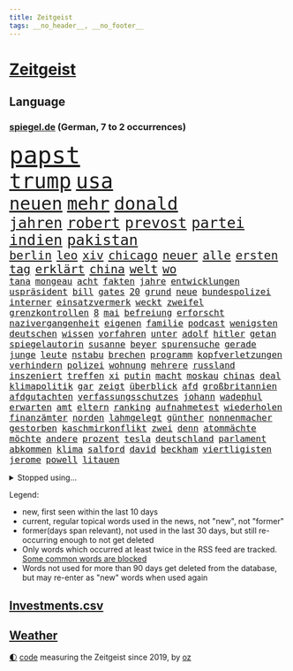 ```yaml
---
title: Zeitgeist
tags: __no_header__, __no_footer__
---
```


# [Zeitgeist](https://oliz.io/zeitgeist/)

## Language

<h3><a href="https://www.spiegel.de" target="_blank">spiegel.de</a> (German, 7 to 2 occurrences)</h3>
<p style="font-family:monospace">
<span style="font-size:32pt"><a href="news_links.html#papst" class="current">papst</a></span>
<br>
<span style="font-size:28pt"><a href="news_links.html#trump" class="current">trump</a></span>
<span style="font-size:28pt"><a href="news_links.html#usa" class="current">usa</a></span>
<br>
<span style="font-size:24pt"><a href="news_links.html#neuen" class="current">neuen</a></span>
<span style="font-size:24pt"><a href="news_links.html#mehr" class="current">mehr</a></span>
<span style="font-size:24pt"><a href="news_links.html#donald" class="current">donald</a></span>
<br>
<span style="font-size:20pt"><a href="news_links.html#jahren" class="current">jahren</a></span>
<span style="font-size:20pt"><a href="news_links.html#robert" class="current">robert</a></span>
<span style="font-size:20pt"><a href="news_links.html#prevost" class="new">prevost</a></span>
<span style="font-size:20pt"><a href="news_links.html#partei" class="current">partei</a></span>
<span style="font-size:20pt"><a href="news_links.html#indien" class="current">indien</a></span>
<span style="font-size:20pt"><a href="news_links.html#pakistan" class="current">pakistan</a></span>
<br>
<span style="font-size:16pt"><a href="news_links.html#berlin" class="current">berlin</a></span>
<span style="font-size:16pt"><a href="news_links.html#leo" class="current">leo</a></span>
<span style="font-size:16pt"><a href="news_links.html#xiv" class="new">xiv</a></span>
<span style="font-size:16pt"><a href="news_links.html#chicago" class="current">chicago</a></span>
<span style="font-size:16pt"><a href="news_links.html#neuer" class="current">neuer</a></span>
<span style="font-size:16pt"><a href="news_links.html#alle" class="current">alle</a></span>
<span style="font-size:16pt"><a href="news_links.html#ersten" class="current">ersten</a></span>
<span style="font-size:16pt"><a href="news_links.html#tag" class="current">tag</a></span>
<span style="font-size:16pt"><a href="news_links.html#erklärt" class="current">erklärt</a></span>
<span style="font-size:16pt"><a href="news_links.html#china" class="current">china</a></span>
<span style="font-size:16pt"><a href="news_links.html#welt" class="current">welt</a></span>
<span style="font-size:16pt"><a href="news_links.html#wo" class="current">wo</a></span>
<br>
<span style="font-size:12pt"><a href="news_links.html#tana" class="current">tana</a></span>
<span style="font-size:12pt"><a href="news_links.html#mongeau" class="new">mongeau</a></span>
<span style="font-size:12pt"><a href="news_links.html#acht" class="current">acht</a></span>
<span style="font-size:12pt"><a href="news_links.html#fakten" class="current">fakten</a></span>
<span style="font-size:12pt"><a href="news_links.html#jahre" class="current">jahre</a></span>
<span style="font-size:12pt"><a href="news_links.html#entwicklungen" class="current">entwicklungen</a></span>
<span style="font-size:12pt"><a href="news_links.html#uspräsident" class="current">uspräsident</a></span>
<span style="font-size:12pt"><a href="news_links.html#bill" class="current">bill</a></span>
<span style="font-size:12pt"><a href="news_links.html#gates" class="current">gates</a></span>
<span style="font-size:12pt"><a href="news_links.html#20" class="current">20</a></span>
<span style="font-size:12pt"><a href="news_links.html#grund" class="current">grund</a></span>
<span style="font-size:12pt"><a href="news_links.html#neue" class="current">neue</a></span>
<span style="font-size:12pt"><a href="news_links.html#bundespolizei" class="current">bundespolizei</a></span>
<span style="font-size:12pt"><a href="news_links.html#interner" class="current">interner</a></span>
<span style="font-size:12pt"><a href="news_links.html#einsatzvermerk" class="new">einsatzvermerk</a></span>
<span style="font-size:12pt"><a href="news_links.html#weckt" class="current">weckt</a></span>
<span style="font-size:12pt"><a href="news_links.html#zweifel" class="current">zweifel</a></span>
<span style="font-size:12pt"><a href="news_links.html#grenzkontrollen" class="current">grenzkontrollen</a></span>
<span style="font-size:12pt"><a href="news_links.html#8" class="current">8</a></span>
<span style="font-size:12pt"><a href="news_links.html#mai" class="current">mai</a></span>
<span style="font-size:12pt"><a href="news_links.html#befreiung" class="current">befreiung</a></span>
<span style="font-size:12pt"><a href="news_links.html#erforscht" class="current">erforscht</a></span>
<span style="font-size:12pt"><a href="news_links.html#nazivergangenheit" class="new">nazivergangenheit</a></span>
<span style="font-size:12pt"><a href="news_links.html#eigenen" class="current">eigenen</a></span>
<span style="font-size:12pt"><a href="news_links.html#familie" class="current">familie</a></span>
<span style="font-size:12pt"><a href="news_links.html#podcast" class="current">podcast</a></span>
<span style="font-size:12pt"><a href="news_links.html#wenigsten" class="new">wenigsten</a></span>
<span style="font-size:12pt"><a href="news_links.html#deutschen" class="current">deutschen</a></span>
<span style="font-size:12pt"><a href="news_links.html#wissen" class="current">wissen</a></span>
<span style="font-size:12pt"><a href="news_links.html#vorfahren" class="current">vorfahren</a></span>
<span style="font-size:12pt"><a href="news_links.html#unter" class="current">unter</a></span>
<span style="font-size:12pt"><a href="news_links.html#adolf" class="current">adolf</a></span>
<span style="font-size:12pt"><a href="news_links.html#hitler" class="current">hitler</a></span>
<span style="font-size:12pt"><a href="news_links.html#getan" class="current">getan</a></span>
<span style="font-size:12pt"><a href="news_links.html#spiegelautorin" class="new">spiegelautorin</a></span>
<span style="font-size:12pt"><a href="news_links.html#susanne" class="current">susanne</a></span>
<span style="font-size:12pt"><a href="news_links.html#beyer" class="new">beyer</a></span>
<span style="font-size:12pt"><a href="news_links.html#spurensuche" class="current">spurensuche</a></span>
<span style="font-size:12pt"><a href="news_links.html#gerade" class="current">gerade</a></span>
<span style="font-size:12pt"><a href="news_links.html#junge" class="current">junge</a></span>
<span style="font-size:12pt"><a href="news_links.html#leute" class="current">leute</a></span>
<span style="font-size:12pt"><a href="news_links.html#nstabu" class="new">nstabu</a></span>
<span style="font-size:12pt"><a href="news_links.html#brechen" class="current">brechen</a></span>
<span style="font-size:12pt"><a href="news_links.html#programm" class="current">programm</a></span>
<span style="font-size:12pt"><a href="news_links.html#kopfverletzungen" class="current">kopfverletzungen</a></span>
<span style="font-size:12pt"><a href="news_links.html#verhindern" class="current">verhindern</a></span>
<span style="font-size:12pt"><a href="news_links.html#polizei" class="current">polizei</a></span>
<span style="font-size:12pt"><a href="news_links.html#wohnung" class="current">wohnung</a></span>
<span style="font-size:12pt"><a href="news_links.html#mehrere" class="current">mehrere</a></span>
<span style="font-size:12pt"><a href="news_links.html#russland" class="current">russland</a></span>
<span style="font-size:12pt"><a href="news_links.html#inszeniert" class="current">inszeniert</a></span>
<span style="font-size:12pt"><a href="news_links.html#treffen" class="current">treffen</a></span>
<span style="font-size:12pt"><a href="news_links.html#xi" class="current">xi</a></span>
<span style="font-size:12pt"><a href="news_links.html#putin" class="current">putin</a></span>
<span style="font-size:12pt"><a href="news_links.html#macht" class="current">macht</a></span>
<span style="font-size:12pt"><a href="news_links.html#moskau" class="current">moskau</a></span>
<span style="font-size:12pt"><a href="news_links.html#chinas" class="current">chinas</a></span>
<span style="font-size:12pt"><a href="news_links.html#deal" class="current">deal</a></span>
<span style="font-size:12pt"><a href="news_links.html#klimapolitik" class="current">klimapolitik</a></span>
<span style="font-size:12pt"><a href="news_links.html#gar" class="current">gar</a></span>
<span style="font-size:12pt"><a href="news_links.html#zeigt" class="current">zeigt</a></span>
<span style="font-size:12pt"><a href="news_links.html#überblick" class="current">überblick</a></span>
<span style="font-size:12pt"><a href="news_links.html#afd" class="current">afd</a></span>
<span style="font-size:12pt"><a href="news_links.html#großbritannien" class="current">großbritannien</a></span>
<span style="font-size:12pt"><a href="news_links.html#afdgutachten" class="new">afdgutachten</a></span>
<span style="font-size:12pt"><a href="news_links.html#verfassungsschutzes" class="new">verfassungsschutzes</a></span>
<span style="font-size:12pt"><a href="news_links.html#johann" class="current">johann</a></span>
<span style="font-size:12pt"><a href="news_links.html#wadephul" class="current">wadephul</a></span>
<span style="font-size:12pt"><a href="news_links.html#erwarten" class="current">erwarten</a></span>
<span style="font-size:12pt"><a href="news_links.html#amt" class="current">amt</a></span>
<span style="font-size:12pt"><a href="news_links.html#eltern" class="current">eltern</a></span>
<span style="font-size:12pt"><a href="news_links.html#ranking" class="current">ranking</a></span>
<span style="font-size:12pt"><a href="news_links.html#aufnahmetest" class="new">aufnahmetest</a></span>
<span style="font-size:12pt"><a href="news_links.html#wiederholen" class="new">wiederholen</a></span>
<span style="font-size:12pt"><a href="news_links.html#finanzämter" class="new">finanzämter</a></span>
<span style="font-size:12pt"><a href="news_links.html#norden" class="current">norden</a></span>
<span style="font-size:12pt"><a href="news_links.html#lahmgelegt" class="current">lahmgelegt</a></span>
<span style="font-size:12pt"><a href="news_links.html#günther" class="current">günther</a></span>
<span style="font-size:12pt"><a href="news_links.html#nonnenmacher" class="new">nonnenmacher</a></span>
<span style="font-size:12pt"><a href="news_links.html#gestorben" class="current">gestorben</a></span>
<span style="font-size:12pt"><a href="news_links.html#kaschmirkonflikt" class="new">kaschmirkonflikt</a></span>
<span style="font-size:12pt"><a href="news_links.html#zwei" class="current">zwei</a></span>
<span style="font-size:12pt"><a href="news_links.html#denn" class="current">denn</a></span>
<span style="font-size:12pt"><a href="news_links.html#atommächte" class="new">atommächte</a></span>
<span style="font-size:12pt"><a href="news_links.html#möchte" class="current">möchte</a></span>
<span style="font-size:12pt"><a href="news_links.html#andere" class="current">andere</a></span>
<span style="font-size:12pt"><a href="news_links.html#prozent" class="current">prozent</a></span>
<span style="font-size:12pt"><a href="news_links.html#tesla" class="current">tesla</a></span>
<span style="font-size:12pt"><a href="news_links.html#deutschland" class="current">deutschland</a></span>
<span style="font-size:12pt"><a href="news_links.html#parlament" class="current">parlament</a></span>
<span style="font-size:12pt"><a href="news_links.html#abkommen" class="current">abkommen</a></span>
<span style="font-size:12pt"><a href="news_links.html#klima" class="current">klima</a></span>
<span style="font-size:12pt"><a href="news_links.html#salford" class="current">salford</a></span>
<span style="font-size:12pt"><a href="news_links.html#david" class="current">david</a></span>
<span style="font-size:12pt"><a href="news_links.html#beckham" class="new">beckham</a></span>
<span style="font-size:12pt"><a href="news_links.html#viertligisten" class="new">viertligisten</a></span>
<span style="font-size:12pt"><a href="news_links.html#jerome" class="current">jerome</a></span>
<span style="font-size:12pt"><a href="news_links.html#powell" class="current">powell</a></span>
<span style="font-size:12pt"><a href="news_links.html#litauen" class="current">litauen</a></span>
</p>
<details>
<summary>Stopped using...</summary>
<p class="former" style="font-size:12pt">
aktien(1659) geeinigt(1658) siegt(1658) sogenannte(1658) wolfgang(1658) 100000(1657) bekannten(1657) erfolge(1657) antreten(1656) ausgebrochen(1656) bauen(1656) bidens(1656) ebenfalls(1656) sturz(1656) bereich(1655) einwohner(1655) lebensmittel(1655) mediziner(1655) mitunter(1655) steigende(1655) treffer(1655) angeklagter(1654) bekannte(1654) geschickt(1654) hervor(1654) mannschaft(1654) normal(1654) oberbürgermeister(1654) benzin(1653) berichte(1653) engagement(1653) entlässt(1653) klein(1653) möglicher(1653) obama(1653) scheinen(1653) verlegt(1653) vorschläge(1653) infektion(1652) richten(1652) ursula(1652) regel(1651) schlag(1651) bayerischen(1650) gegenteil(1650) leichter(1650) schicksal(1650) berg(1649) verteidigungsministerium(1649) niederländische(1648) trainieren(1648) restaurants(1647) sender(1647) entscheidend(1646) kleines(1646) letzter(1646) absage(1645) gastgeber(1645) halben(1645) islamischen(1645) thailand(1645) beschäftigte(1644) juli(1644) einsetzen(1643) freie(1643) aktivistin(1642) ermittlern(1642) erneuten(1642) nord(1642) türkischen(1642) wachstum(1642) manuel(1641) verändern(1641) 11(1640) freilassung(1640) gebiet(1640) hielten(1640) torhüter(1640) ausmaß(1639) falschen(1639) vorsprung(1638) überschwemmungen(1638) pflicht(1637) anzeichen(1636) meinen(1632) top(1627) spitzenreiter(1626) bestmarke(1625) beitrag(1624) rentner(1623) antrag(1622) auseinandersetzung(1622) koalitionspartner(1618) versorgung(1618) niedrig(1617) dutzend(1616) lehrkräfte(1607) ausgetragen(1597) schadensersatz(1593) wetterdienst(1569) abgestürzt(1480) anführer(1398) ohnehin(1386) partnerschaft(1381) gesund(1353) magazin(1270) außenministerin(1266) ausgeben(1260) luftwaffe(1259) bekannteste(1258) schloss(1229) sank(1227) öffentlichrechtlichen(1215) symbol(1208) inhalte(1194) spaltung(1185) gezwungen(1175) 2014(1172) betreibt(1158) rené(1158) samt(1147) lücken(1144) langsam(1131) rezession(1130) eingetroffen(1129) crew(1108) indem(1107) klopp(1088) schlamm(1081) konzerte(1072) westjordanland(1067) kai(1063) tierschützer(1046) prompt(1042) osnabrück(1040) profi(1037) genauer(1021) deutsch(1019) stören(1012) legal(1008) revolution(998) bürgergeld(988) hände(981) streiks(980) einladung(979) schickte(969) ernährung(956) überraschenden(933) irland(931) schmeckt(918) alice(903) todesstrafe(901) eric(898) ausgemacht(885) redet(885) liberale(879) kommentiert(872) nico(872) hinnehmen(863) perfekten(851) opfers(850) al(844) jung(832) vorstand(830) islamistischen(818) initiative(817) georgien(797) ministerpräsidenten(793) spiegelreport(780) zogen(774) eingeladen(772) betreiben(768) name(768) ostsee(759) mannheim(752) emotionen(750) angerichtet(749) boomt(748) zeuge(746) fußballverband(739) victor(733) härtere(732) beine(730) fühlte(719) vergeltung(719) vierten(709) auswirken(706) protestierten(705) terrorismus(704) helden(687) mysteriöse(682) model(675) missstände(673) milliardenschweren(666) auswahl(664) 2013(663) interessiert(662) schlimmer(645) 36(642) politikerinnen(642) geflohen(635) häfen(630) geprüft(619) wirbel(614) mary(608) unten(604) momente(598) gewinner(596) dient(592) herbert(583) berüchtigte(576) darstellung(573) strafgerichtshof(571) eröffnung(565) ddr(561) demos(560) taucht(555) gerechnet(552) versagt(552) mars(549) nahost(547) gazastreifens(543) wild(538) neonazis(529) signalisiert(518) staatsanwälte(512) bundestagswahl(505) bernd(504) bestraft(500) falls(499) beleidigungen(491) simon(491) kriegsschiffe(489) ambitionen(487) finanzen(487) guardiola(487) landung(482) pep(471) anzugreifen(470) wettkampf(458) 2006(456) mittleren(449) elton(444) gefühlt(442) korrigiert(441) abgewiesen(440) konzept(440) rechtlichen(433) justin(428) marathon(428) realistische(428) strategische(427) gerieten(421) 58(420) dein(418) schätzt(418) chinesisches(417) lüge(413) apples(412) blutbad(410) mitspieler(409) persönlichkeit(407) fing(403) langweilig(400) pole(400) jamal(399) bundesland(397) rhetorik(397) wahren(394) bomben(393) dokumentation(393) laufende(393) lieder(390) populismus(390) 2029(386) tennisspielerin(381) anwesen(379) noah(379) paket(378) übergriffen(376) therapie(375) bedrohen(373) instanz(371) wirtschaftspolitik(369) längste(365) figuren(364) weltgrößten(364) sticht(363) telekom(360) entgeht(358) akzeptieren(356) flut(353) worüber(353) dänische(350) premiers(346) weibchen(345) hals(343) sportlerinnen(343) heimatstadt(339) verlegen(339) vergnügen(335) spanier(334) vorteile(334) neueste(331) stärkere(331) m(330) wahlergebnis(330) nirgendwo(329) brutalen(328) nachrichtenagentur(328) auseinandersetzungen(324) jubel(324) evakuierungen(323) fußballplatz(323) paradies(323) alassad(321) beißt(321) feinde(321) meisterin(321) stärkste(317) royal(313) potenziell(311) sätzen(311) polizeigewalt(309) smith(306) netflixdoku(304) situationen(303) nachträglich(301) schätzung(301) ursprünglich(299) weltraum(299) hollywoodstars(297) praktisch(297) unsicher(297) wählten(293) günstig(292) umstrittenem(290) sichtbar(289) weidel(286) zimmer(284) entgehen(283) 67(282) externe(281) ryanair(281) zuspruch(281) atlantik(280) eigentliche(276) fiasko(276) zwölfjährige(276) turnen(275) eiszeit(274) bundestags(271) richtungen(271) verstorben(271) gere(270) notfalls(269) wettert(268) gehoben(267) radio(267) secret(266) entsprechende(265) moderiert(264) lass(263) moderat(263) zögern(262) schau(260) finger(259) weiblichen(259) einstigen(258) verließ(258) baschar(256) geheimdienste(256) northvolt(255) michelle(253) verfängt(253) traditionelle(248) asiatischen(245) abgebaut(242) benutzte(242) punktet(242) viermal(241) rückführungen(239) sperrt(239) enthoben(237) amtes(235) usbürger(235) zurecht(234) explizit(233) fläche(233) plante(233) beruht(232) drohender(232) bekämpft(231) böllern(231) andernfalls(230) dietmar(230) geschaffen(230) arne(229) bezichtigt(229) kabul(229) achtung(227) júnior(227) anlässlich(225) briefe(225) explodiert(220) fahrlässiger(219) nordseeinsel(218) schwanken(218) zulässig(218) militärjunta(217) versteckte(217) krankenkassen(216) maren(216) markige(216) auswärtssieg(211) zwang(208) krankenversicherung(207) königreich(205) na(205) offenheit(203) studiert(203) verliehen(203) indigene(202) hof(200) lenken(199) skispringen(199) wmqualifikation(199) country(198) ecuador(198) gefiel(196) tatortvote(196) rauchen(194) unterwäsche(193) gestützt(191) verrückt(191) bundesebene(189) lungenentzündung(189) söders(189) aufarbeitung(188) fische(186) krassen(184) freiheiten(183) mächtigsten(182) exemplare(180) plädieren(180) leere(179) qualifiziert(179) klopfen(178) sprit(177) sklaverei(176) dunkelheit(175) betrugsmasche(173) rüstungsindustrie(173) parteikollegen(172) kifirma(171) laschet(171) überzieht(171) gazas(170) gelder(170) machtlos(169) tauscht(169) beharrlich(167) durchsuchungen(167) joseph(167) jva(167) künftiger(167) abgelehnt(165) konzernchefs(165) rookie(165) rwe(164) antike(163) bekomme(163) triumphieren(163) entschlossen(161) merkwürdige(161) oberlandesgericht(161) offizieller(161) umsetzung(161) vorherrschaft(159) benko(158) fallschirmspringer(158) soccer(158) jude(157) zurückzukehren(157) böller(156) gavin(156) verspätet(156) 84(155) gerast(155) leibwächter(155) wechseljahre(155) funde(154) grundsätzliche(152) bestseller(151) hamdan(151) mist(151) silvesternacht(149) involviert(148) strafverfahren(148) partnern(147) rächen(147) university(147) fire(146) pompeji(146) mourinho(145) anweisung(144) berlinale(144) missbrauchsvorwürfe(144) preisverleihung(144) amtierende(143) grenzschutz(143) bittere(142) gefängnissen(142) ozean(142) ussenat(142) bafög(141) finanzierte(141) blindgänger(140) einsatzes(140) usgesundheitsminister(139) leiterin(138) wohnungsbau(138) beitragserhöhungen(137) brandmauer(137) fragile(137) medienberichte(137) sämtliche(137) verlangte(135) verließen(135) aufklären(134) fantasie(134) anhören(133) tina(133) geschwindigkeit(132) 40000(131) alleingang(131) demonstrierende(130) geschmuggelt(130) hofften(130) testflug(130) strafgerichtshofs(129) eingeschaltet(128) lenkrad(128) tiefstand(128) widersetzt(128) assad(127) inseln(127) ligaspielen(127) business(126) kranken(126) neuigkeiten(124) r(124) rückkehrer(124) soldat(124) signagründer(123) syrische(123) uneinig(123) unentschieden(123) verschlechtert(123) geheimdienstchef(122) mexikanische(122) preiserhöhungen(122) strafmaßnahmen(122) zielte(122) herzogin(121) südwesten(121) bundesarbeitsgericht(120) fck(120) nasa(119) o(119) rebellen(119) umsturz(119) affront(118) amtskollegen(118) brian(118) begeht(117) willkürlich(117) übergangsregierung(117) erwartete(116) genötigt(116) syrischer(116) agassi(115) andre(115) graf(115) insolvent(115) kochbücher(115) maßgeblich(115) mr(115) rezepte(115) sanierung(115) appelliert(114) blicke(114) demonstrierten(114) logik(114) sicherheitspolitik(114) epidemie(113) friends(113) winzige(113) lernte(112) luigi(112) tatverdacht(112) 42jähriger(111) dankte(111) einheimischen(111) forever(111) herrschaft(111) law(111) überdenken(111) falten(110) konzepte(110) premierministers(110) gelbhaar(109) erbeuten(108) firmenboss(108) innen(108) jason(108) markle(108) mythos(106) psychiatrie(106) magdeburger(105) ostdeutschen(105) besitz(104) gestaltete(104) amtsübernahme(103) schärfere(103) batteriehersteller(102) cruz(102) feuerwehrleute(102) mccartney(102) wiederholten(102) behauptung(101) verlängern(101) verteuert(101) heiklen(100) trocken(100) hochtouren(99) machenschaften(99) titelrennen(99) begehrte(98) fda(98) fließt(98) lebensraum(98) unsicherheiten(98) sackt(97) uskonzerne(97) lieferten(96) breites(95) demenz(95) introvertierte(95) landesweite(95) weltlage(95) artikel(94) eingeschlafen(94) verschluckt(94) öffnete(94) camper(93) csupolitiker(93) dänemarks(93) gegenkandidaten(93) karibik(93) militärregierung(93) dahinterstecken(92) freier(92) pflegeheim(92) promille(92) skispringer(92) spezialisiert(92) abzuwenden(91) boote(91) grill(91) bangkok(90) bedingt(90) hüller(90) unruhige(90) blondie(89) karriereknick(89) philip(89) schauspielstars(89) sportereignisse(89) tempolimit(89) teslachefs(89) trübe(89) werten(89) wilden(89) attackierten(88) betrachten(88) bitteren(88) eukommissionschefin(88) familiären(88) gangstern(88) immobilienreich(88) personenschutz(88) routine(88) strommarkt(88) studio(88) aufzunehmen(87) bewusster(87) gerüchteküche(87) grundstück(87) kartelle(87) vage(87) aufschieben(86) gesunde(86) hochfahren(86) häuslicher(86) landeschef(86) taiwanchinakonflikt(86) aufbrechen(85) verziehen(85) bankrotterklärung(84) dingen(84) diversitätsprogramme(84) geweckt(84) montagmorgen(84) myanmars(84) prager(84) wappnet(84) entschärfung(83) iwfchefin(83) militärdiktatur(83) newsom(83) protests(83) trockene(83) erhärtet(82) interviews(82) introvertiert(82) nervige(82) blendete(81) doppeltes(81) einzuschränken(81) fehlverhalten(81) gemüse(81) iea(81) kutsche(81) sussex(81) verbesserung(81) bauch(80) bussen(80) energieversorgung(80) enthüllen(80) schockanrufen(80) schockanrufer(80) sensibel(80) spannung(80) verschickte(80) agent(79) ausgesucht(79) dänischer(79) flüssen(79) kurznachrichtendienst(79) aufheben(78) durchzusetzen(78) nationalspielerin(78) aufklärungsflugzeug(77) floriert(77) imperialismus(77) korruptionsprozess(77) langes(77) malek(77) mel(77) rami(77) bundesligaklubs(76) darmkrebs(76) lynch(76) mitgerissen(76) posts(76) sushi(76) telefonbetrug(76) usjustizministerin(76) agentur(75) aneinandergeraten(75) aquarium(75) belästigungsvorwürfe(75) brancheninsider(75) frauenfußball(75) eubürgern(74) friedhof(74) gelesen(74) grönländer(74) menstruation(74) schmierereien(74) zivilklage(74) aneinander(73) bargeld(73) ideologien(73) kollegium(73) tatbegehungsgefahr(73) tijuana(73) huthimilizen(72) metaceo(72) socialmediaplattform(72) achim(71) blockbuster(71) lecker(71) patientenverfügung(71) quer(71) tornados(71) wilder(71) zusammengeschlossen(71) zwangsurlaub(71) agieren(70) anschauen(70) misshandlungsvorwürfe(70) puma(70) seuche(70) tiktokapp(70) ash(69) ismitglied(69) räuber(69) versammelten(69) antonelli(68) autismus(68) bewährten(68) handels(68) kimi(68) sicherheitsrat(68) weht(68) aufbauen(67) fler(67) unbehagen(67) abschottung(66) frederiksen(66) fünfpunkteplan(66) großbuchstaben(66) heizöl(66) house(66) kabarettist(66) nähern(66) petition(66) siliconvalleygrößen(66) untersuchungsbericht(66) verschärfungen(66) europäischem(65) finanzlage(65) fußballnationalelf(65) kräftemessen(65) löw(65) seriös(65) warnten(65) yuval(65) agiert(64) gecancelt(64) geflügelpest(64) nationalisten(64) ostbeauftragte(64) wale(64) dankt(63) erdbebenopfer(63) konzentrationslagers(63) millionenfach(63) topspiel(63) aufwachen(62) berlinerin(62) ole(62) pausiert(62) rettungskräften(62) usarmee(62) verleihung(62) ärztinnen(62) abitur(61) lübeck(61) lübecker(61) schulweg(61) strafbefehl(61) uwe(61) charakters(59) handelspartnern(59) kapitel(59) rechnungshof(59) rohstoffe(59) einigungen(58) wahnsinn(58) beeindrucken(57) einsperren(57) hagelt(57) løkke(57) rasmussen(57) ungeheuer(57) verteilen(57) wuppertal(57) 38jähriger(56) anrecht(56) engagierte(56) lala(56) rider(56) selbstständigkeit(56) urteilt(56) ausgenutzt(55) ernster(55) fördert(55) grönemeyer(55) internationalem(55) lagune(55) vollgas(55) vorurteilen(55) abgezockt(54) arbeitsbedingungen(54) behtash(54) fahrschüler(54) kommunale(54) maryam(54) nationalen(54) sanaeeha(54) widerlegt(54) ledmasken(53) verwaltung(53) überboten(53) assistent(52) bodycams(52) eli(52) gewählte(52) nachhaltiger(52) stichwaffen(52) adams(51) angefangen(51) kletterer(51) veruntreute(51) wirtschaftsforscher(51) überfälle(51) ami(50) führerscheinprüfung(50) hohn(50) miroslav(50) rächt(50) sanktioniert(50) staatspräsident(50) tiefsten(50) wissenschaftlerin(50) absolvieren(49) geschwindigkeitsbegrenzung(49) großvater(49) handelsbilanzen(49) oscaracademy(49) ostukraine(49) abgeben(48) fahrerlaubnis(48) menschenrechtsgruppen(48) multimilliardär(48) obst(48) scheinbar(48) transparency(48) faktor(47) kinshasa(47) rover(47) totem(47) uss(47) 64(46) ausschuss(46) debütalbum(46) intellektuellen(46) philosoph(46) xai(46) gestreikt(45) karlheinz(45) prägenden(45) steuergeld(45) anhalt(44) blaue(44) konfrontationskurs(44) luxushotel(44) selbstständig(44) snl(44) stimmrecht(44) venus(44) 32jähriger(43) bäcker(43) francesca(43) künstlichem(43) zweifelhafte(43) forscherteam(42) fußballweltmeister(42) office(42) oval(42) klauen(41) sozialer(41) 46jährige(40) franchise(40) kurieren(40) pickleball(40) sandalen(40) schlossen(40) verhalf(40) wahrscheinlichkeit(40) abgesackt(38) akzeptiert(38) hervorragende(38) schwangere(38) triathlon(38) autonome(37) geisterstadt(37) generäle(37) kohlenmonoxidvergiftung(37) kopenhagen(37) kostete(37) lieferkettengesetz(37) rückgrat(37) schwächt(37) ungarischen(37) weltmeisterin(37) 239(36) atlético(36) handelspolitik(36) koalitionsgesprächen(35) skelette(35) sommermärchenprozess(35) fenerbahçe(34) gelsenkirchen(34) impfskeptiker(34) rekordkurs(34) retterin(34) schweitzer(34) stein(34) wangerooge(34) zurückgewinnen(34) amazons(33) blutig(33) bundesamtes(33) hercules(33) highschool(33) knappes(33) politischem(33) wirtschaftsflaute(33) wohnungsnot(33) bundesweiten(32) komplexe(32) konter(32) zugestellt(32) absurde(31) parteiübergreifend(31) abschreckung(30) bündnispartner(30) eingefrorenes(30) gelüftet(30) inspirieren(30) krywyj(30) portfolio(30) rih(30) schulleiter(30) zivile(30) auszusetzen(29) beigebracht(29) flugverkehr(29) galatasaray(29) grundlage(29) mittelamerika(29) spätestens(29) batman(28) csulandesgruppenchef(28) côte(28) demokratien(28) dying(28) d’azur(28) formiert(28) jesse(28) justizopfer(28) liganiederlage(28) saal(28) tankstellen(28) theatermacher(28) aung(27) beate(27) eingebunden(27) endloser(27) fastenmonats(27) hlaing(27) juntachef(27) kampfpilot(27) min(27) männlich(27) ungewöhnlicher(27) weltordnung(27) ägyptischen(27) übung(27) begeben(26) femizide(26) hürden(26) lachs(26) mutigen(26) staatsgemäldesammlungen(26) selenskyjs(25) unterrepräsentiert(25) 39jährige(24) arbeiteten(24) etf(24) existierenden(24) separatisten(24) stall(24) tobte(24) visa(24) zeitungsbericht(24) disqualifikationen(23) geldes(23) heldin(23) herben(23) johansson(23) prevc(23) quadratmetern(23) scarlett(23) umweltministerin(23) vortag(23) willst(23) zollankündigungen(23) fotografen(22) glaubten(22) goldenes(22) junta(22) militärübung(22) schuldenpaket(22) siebten(22) vermeidbar(22) atubolu(21) gefälschten(21) verbrennerausstieg(21) woidke(21) albert(20) shop(20) abräumen(19) gymnasiums(19) hobbys(19) stroot(19) angepasst(18) anschlagsplans(18) asylsystems(18) belegschaft(18) fahndung(18) reißenden(18) schlau(18) südsudan(18) unojob(18) ausschnitte(17) korruptionsverdacht(17) leckere(17) mpox(17) obduktion(17) überzogene(17) bodenoffensive(16) erheblichem(16) konsens(16) raumflug(16) visum(16) vorgeschmack(16) bürgerrechtler(15) copa(15) felder(15) jordan(15) mailandsanremo(15) pater(15) prüfungen(15) schimmel(15) usnotenbank(15) 160000(14) carl(14) darknet(14) finnlands(14) rechtlich(14) schüchtern(14) uhrenindustrie(14) anpassung(13) chp(13) erfand(13) fernseher(13) prozessbeginn(13) schreck(13) verfilmung(13) kühlungsborn(12) taiwans(12) freue(11) nachgeben(11) pokalhalbfinale(11) russin(11) schlimmes(11)
</p>
</details>
<p>Legend:
<ul>
<li><span class="new">new</span>, first seen within the last 10 days</li>
<li><span class="current">current</span>, regular topical words used in the news, not "new", not "former"</li>
<li><span class="former">former(days span relevant)</span>, not used in the last 30 days, but still re-occurring enough to not get deleted</li>
<li>Only words which occurred at least twice in the RSS feed are tracked. <a href="language/filters.py">Some common words are blocked</a></li>
<li>Words not used for more than 90 days get deleted from the database, but may re-enter as "new" words when used again</li>
</ul>
</p>

## [Investments](investments.html)[.csv](investments.csv)

## [Weather](weather.html)

<footer>
<a href="javascript:toggleTheme()" class="nav">🌓</a>
<a href="https://github.com/ooz/zeitgeist">code</a> measuring the Zeitgeist since 2019, by <a href="https://oliz.io">oz</a>
</footer>
